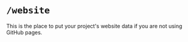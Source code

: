 # `/website`

This is the place to put your project's website data if you are not using GitHub pages.